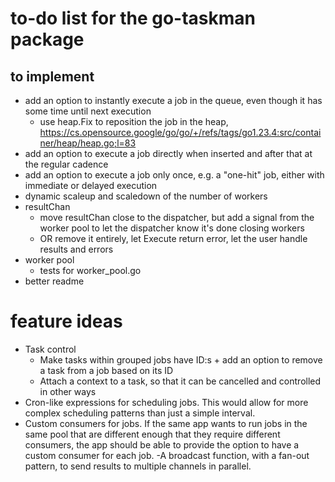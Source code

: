 # to-do list for the go-taskman package

## to implement

- add an option to instantly execute a job in the queue, even though it has some time until next execution
  - use heap.Fix to reposition the job in the heap, https://cs.opensource.google/go/go/+/refs/tags/go1.23.4:src/container/heap/heap.go;l=83
- add an option to execute a job directly when inserted and after that at the regular cadence
- add an option to execute a job only once, e.g. a "one-hit" job, either with immediate or delayed execution
- dynamic scaleup and scaledown of the number of workers
- resultChan
  - move resultChan close to the dispatcher, but add a signal from the worker pool to let the dispatcher know it's done closing workers
  - OR remove it entirely, let Execute return error, let the user handle results and errors
- worker pool
  - tests for worker_pool.go
- better readme

# feature ideas

- Task control
  - Make tasks within grouped jobs have ID:s + add an option to remove a task from a job based on its ID
  - Attach a context to a task, so that it can be cancelled and controlled in other ways
- Cron-like expressions for scheduling jobs. This would allow for more complex scheduling patterns than just a simple interval.
- Custom consumers for jobs. If the same app wants to run jobs in the same pool that are different enough that they require different consumers, the app should be able to provide the option to have a custom consumer for each job.
-A broadcast function, with a fan-out pattern, to send results to multiple channels in parallel.
